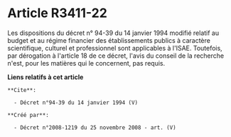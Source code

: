 # Article R3411-22

Les dispositions du décret n° 94-39 du 14 janvier 1994 modifié relatif au budget et au régime financier des établissements
publics à caractère scientifique, culturel et professionnel sont applicables à l'ISAE. Toutefois, par dérogation à l'article
18 de ce décret, l'avis du conseil de la recherche n'est, pour les matières qui le concernent, pas requis.

**Liens relatifs à cet article**

	**Cite**:

	  - Décret n°94-39 du 14 janvier 1994 (V)

	**Créé par**:

	  - Décret n°2008-1219 du 25 novembre 2008 - art. (V)
